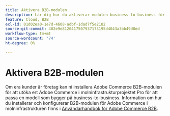 ```yaml
---
title: Aktivera B2B-modulen
description: Lär dig hur du aktiverar modulen business-to-business för Adobe Commerce i molninfrastrukturen.
feature: Cloud, B2B
exl-id: 01d02ea0-1e7d-4608-adbf-1dad7f5e2182
source-git-commit: 402e9e8120417507937173195d4043a3bb49d8ed
workflow-type: tm+mt
source-wordcount: '74'
ht-degree: 0%

---
```


# Aktivera B2B-modulen

Om era kunder är företag kan ni installera Adobe Commerce B2B-modulen för att utöka ert Adobe Commerce i molninfrastrukturprojektet Pro för att passa en modell som bygger på business-to-business. Information om hur du installerar och konfigurerar B2B-modulen för Adobe Commerce i molninfrastrukturen finns i [Användarhandbok för Adobe Commerce B2B](https://experienceleague.adobe.com/docs/commerce-admin/b2b/guide-overview.html).

